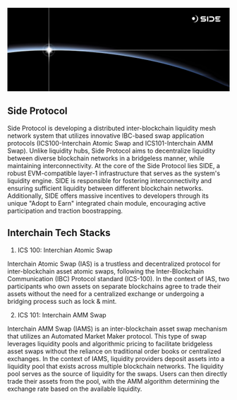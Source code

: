 ![Side Protocol](./1-1.jpg)
## Side Protocol

Side Protocol is developing a distributed inter-blockchain liquidity mesh network system that utilizes innovative IBC-based swap application protocols (ICS100-Interchain Atomic Swap and ICS101-Interchain AMM Swap). Unlike liquidity hubs, Side Protocol aims to decentralize liquidity between diverse blockchain networks in a bridgeless manner, while maintaining interconnectivity. At the core of the Side Protocol lies SIDE, a robust EVM-compatible layer-1 infrastructure that serves as the system's liquidity engine. SIDE is responsible for fostering interconnectivity and ensuring sufficient liquidity between different blockchain networks. Additionally, SIDE offers massive incentives to developers through its unique "Adopt to Earn" integrated chain module, encouraging active participation and traction boostrapping.

## Interchain Tech Stacks

1. ICS 100: Interchian Atomic Swap

Interchain Atomic Swap (IAS) is a trustless and decentralized protocol for inter-blockchain asset atomic swaps, following the Inter-Blockchain Communication (IBC) Protocol standard (ICS-100). In the context of IAS, two participants who own assets on separate blockchains agree to trade their assets without the need for a centralized exchange or undergoing a bridging process such as lock & mint.

2. ICS 101: Interchain AMM Swap

Interchain AMM Swap (IAMS) is an inter-blockchain asset swap mechanism that utilizes an Automated Market Maker protocol. This type of swap leverages liquidity pools and algorithmic pricing to facilitate bridgeless asset swaps without the reliance on traditional order books or centralized exchanges. In the context of IAMS, liquidity providers deposit assets into a liquidity pool that exists across multiple blockchain networks. The liquidity pool serves as the source of liquidity for the swaps. Users can then directly trade their assets from the pool, with the AMM algorithm determining the exchange rate based on the available liquidity.
